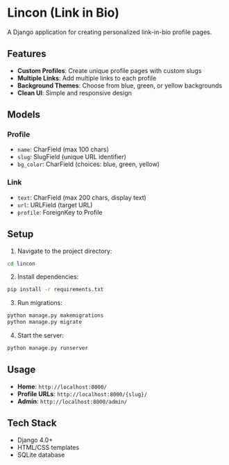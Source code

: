 # Lincon (Link in Bio)

A Django application for creating personalized link-in-bio profile pages.

## Features

- **Custom Profiles**: Create unique profile pages with custom slugs
- **Multiple Links**: Add multiple links to each profile
- **Background Themes**: Choose from blue, green, or yellow backgrounds
- **Clean UI**: Simple and responsive design

## Models

### Profile
- `name`: CharField (max 100 chars)
- `slug`: SlugField (unique URL identifier)
- `bg_color`: CharField (choices: blue, green, yellow)

### Link
- `text`: CharField (max 200 chars, display text)
- `url`: URLField (target URL)
- `profile`: ForeignKey to Profile

## Setup

1. Navigate to the project directory:
```bash
cd lincon
```

2. Install dependencies:
```bash
pip install -r requirements.txt
```

3. Run migrations:
```bash
python manage.py makemigrations
python manage.py migrate
```

4. Start the server:
```bash
python manage.py runserver
```

## Usage

- **Home**: `http://localhost:8000/`
- **Profile URLs**: `http://localhost:8000/{slug}/`
- **Admin**: `http://localhost:8000/admin/`

## Tech Stack

- Django 4.0+
- HTML/CSS templates
- SQLite database
